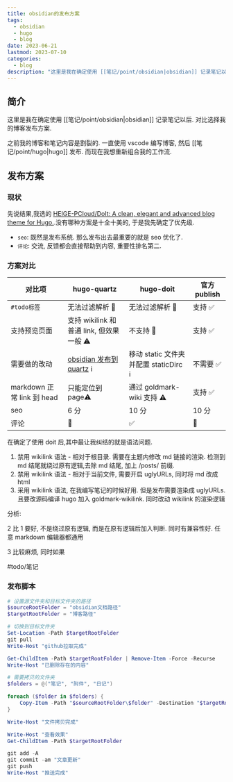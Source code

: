 ```yaml
---
title: obsidian的发布方案
tags:
  - obsidian
  - hugo
  - blog
date: 2023-06-21
lastmod: 2023-07-10
categories:
  - blog
description: "这里是我在确定使用 [[笔记/point/obsidian|obsidian]] 记录笔记以后. 对比选择我的博客发布方案.之前我的博客和笔记内容是割裂的. 一直使用 vscode 编写博客, 然后 [[笔记/point/hugo|hugo]] 发布. 而现在我想重新组合我的工作流."
---
```


## 简介

这里是我在确定使用 [[笔记/point/obsidian|obsidian]] 记录笔记以后. 对比选择我的博客发布方案.

之前我的博客和笔记内容是割裂的. 一直使用 vscode 编写博客, 然后 [[笔记/point/hugo|hugo]] 发布. 而现在我想重新组合我的工作流.

## 发布方案

### 现状

先说结果,我选的 [HEIGE-PCloud/DoIt: A clean, elegant and advanced blog theme for Hugo.](https://github.com/HEIGE-PCloud/DoIt).没有哪种方案是十全十美的, 于是我先确定了优先级.

- `seo`: 既然是发布系统. 那么发布出去最重要的就是 seo 优化了.
- `评论`: 交流, 反馈都会直接帮助到内容, 重要性排名第二.

### 方案对比

| 对比项                     | hugo-quartz                                             | hugo-doit                              | 官方 publish |
| -------------------------- | ------------------------------------------------------- | -------------------------------------- | ------------ |
| `#todo标签`                | 无法过滤解析 🚫                                         | 无法过滤解析 🚫                        | 支持 ✅      |
| 支持预览页面               | 支持 wikilink 和普通 link, 但效果一般 ⚠️                | 不支持 🚫                              | 支持 ✅      |
| 需要做的改动               | [obsidian 发布到 quartz](obsidian发布hugo-quartz.md) ℹ️ | 移动 static 文件夹并配置 staticDirc ℹ️ | 不需要 ✅    |
| markdown 正常 link 到 head | 只能定位到 page⚠️                                       | 通过 goldmark-wiki 支持 ⚠️             | 支持 ✅      |
| seo                        | 6 分                                                    | 10 分                                  | 10 分        |
| 评论                       | 🚫                                                      | ✅                                     | 🚫           |

在确定了使用 doit 后,其中最让我纠结的就是语法问题.

1. 禁用 wikilink 语法 - 相对于根目录. 需要在主题内修改 md 链接的渲染. 检测到 md 结尾就绕过原有逻辑,去除 md 结尾, 加上 /posts/ 前缀.
2. 禁用 wikilink 语法 - 相对于当前文件, 需要开启 uglyURLs, 同时将 md 改成 html
3. 采用 wikilink 语法, 在我编写笔记的时候好用. 但是发布需要渲染成 uglyURLs. 且要改源码编译 hugo 加入 goldmark-wikilink. 同时改动 wikilink 的渲染逻辑

分析:

2 比 1 要好, 不是绕过原有逻辑, 而是在原有逻辑后加入判断. 同时有兼容性好. 任意 markdown 编辑器都通用

3 比较麻烦, 同时如果

#todo/笔记

### 发布脚本

```powershell
# 设置源文件夹和目标文件夹的路径
$sourceRootFolder = "obsidian文档路径"
$targetRootFolder = "博客路径"

# 切换到目标文件夹
Set-Location -Path $targetRootFolder
git pull
Write-Host "github拉取完成"

Get-ChildItem -Path $targetRootFolder | Remove-Item -Force -Recurse
Write-Host "已删除存在的内容"

# 需要拷贝的文件夹
$folders = @("笔记", "附件", "日记")

foreach ($folder in $folders) {
    Copy-Item -Path "$sourceRootFolder\$folder" -Destination "$targetRootFolder\$folder" -Recurse -Force
}

Write-Host "文件拷贝完成"

Write-Host "查看效果"
Get-ChildItem -Path $targetRootFolder

git add -A
git commit -am "文章更新"
git push
Write-Host "推送完成"
```
